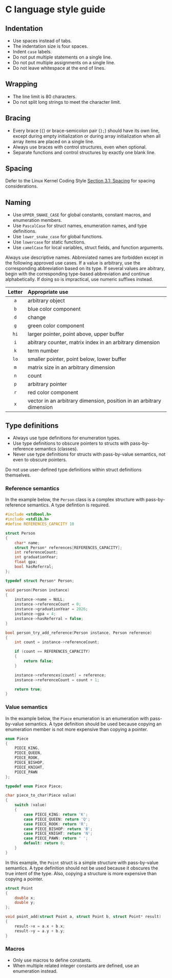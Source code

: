 # C language style guide

## Indentation

- Use spaces instead of tabs.
- The indentation size is four spaces.
- Indent `case` labels.
- Do not put multiple statements on a single line.
- Do not put multiple assignments on a single line.
- Do not leave whitespace at the end of lines.

## Wrapping

- The line limit is 80 characters.
- Do not split long strings to meet the character limit.

## Bracing

- Every brace (`{`) or brace-semicolon pair (`};`) should have its own line,
except during empty initialization or during array initialization when all array
items are placed on a single line.
- Always use braces with control structures, even when optional.
- Separate functions and control structures by exactly one blank line.

## Spacing

Defer to the Linux Kernel Coding Style
[Section 3.1: Spacing](https://www.kernel.org/doc/html/v4.10/process/coding-style.html) for spacing considerations.

## Naming

- Use `UPPER_SNAKE_CASE` for global constants, constant macros, and enumeration
members.
- Use `PascalCase` for struct names, enumeration names, and type definitions.
- Use `lower_snake_case` for global functions.
- Use `lowercase` for static functions.
- Use `camelCase` for local variables, struct fields, and function arguments.

Always use descriptive names. Abbreviated names are forbidden except in the
following approved use cases. If a value is arbitrary, use the corresponding
abbreviation based on its type. If several values are abitrary, begin with the
corresponding type-based abbreviation and continue alphabetically. If doing so
is impractical, use numeric suffixes instead.

|Letter|Appropriate use|
|:----:|:------------|
|`a`   |arbitrary object|
|`b`   |blue color component|
|`d`   |change|
|`g`   |green color component|
|`hi`  |larger pointer, point above, upper buffer|
|`i`   |abitrary counter, matrix index in an arbitrary dimension|
|`k`   |term number|
|`lo`  |smaller pointer, point below, lower buffer|
|`m`   |matrix size in an arbitrary dimension|
|`n`   |count|
|`p`   |arbitrary pointer|
|`r`   |red color component|
|`x`   |vector in an arbitrary dimension, position in an arbitrary dimension|

## Type definitions

- Always use type definitions for enumeration types.
- Use type definitions to obscure pointers to structs with pass-by-reference
semantics (classes).
- Never use type definitions for structs with pass-by-value semantics, not even
to obscure pointers.

Do not use user-defined type definitions within struct definitions themselves.

### Reference semantics

In the example below, the `Person` class is a complex structure with
pass-by-reference semantics. A type defintion is required.

```c
#include <stdbool.h>
#include <stdlib.h>
#define REFERENCES_CAPACITY 10

struct Person
{
    char* name;
    struct Person* references[REFERENCES_CAPACITY];
    int referenceCount;
    int graduationYear;
    float gpa;
    bool hasReferral;
};

typedef struct Person* Person;

void person(Person instance)
{
    instance->name = NULL;
    instance->referenceCount = 0;
    instance->graduationYear = 2026;
    instance->gpa = 4;
    instance->hasReferral = false;
}

bool person_try_add_reference(Person instance, Person reference)
{
    int count = instance->referenceCount;

    if (count == REFERENCES_CAPACITY)
    {
        return false;
    }

    instance->references[count] = reference;
    instance->referenceCount = count + 1;

    return true;
}
```

### Value semantics

In the example below, the `Piece` enumeration is an enumeration with
pass-by-value semantics. A type definition should be used because copying an
enumeration member is not more expensive than copying a pointer.

```c
enum Piece
{
    PIECE_KING,
    PIECE_QUEEN,
    PIECE_ROOK,
    PIECE_BISHOP,
    PIECE_KNIGHT,
    PIECE_PAWN
};

typedef enum Piece Piece;

char piece_to_char(Piece value)
{
    switch (value)
    {
        case PIECE_KING: return 'K';
        case PIECE_QUEEN: return 'Q';
        case PIECE_ROOK: return 'R';
        case PIECE_BISHOP: return 'B';
        case PIECE_KNIGHT: return 'N';
        case PIECE_PAWN: return ' ';
        default: return 0;
    }
}
```

In this example, the `Point` struct is a simple structure with pass-by-value
semantics. A type definition should not be used because it obscures the true
intent of the type. Also, copying a structure is more expensive than
copying a pointer.

```c
struct Point
{
    double x;
    double y;
};

void point_add(struct Point a, struct Point b, struct Point* result)
{
    result->x = a.x + b.x;
    result->y = a.y + b.y;
}
```

### Macros

- Only use macros to define constants.
- When multiple related integer constants are defined, use an enumeration
instead.
